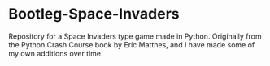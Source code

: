 # Bootleg-Space-Invaders
Repository for a Space Invaders type game made in Python. Originally from the Python Crash Course book by Eric Matthes, and I have made some of my own additions over time.
